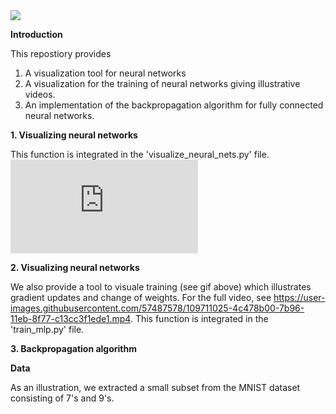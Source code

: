<img src="https://github.com/PeterHolderrieth/backpropagation/blob/master/videos/final_file.gif">

**Introduction**

This repostiory provides 

1. A visualization tool for neural networks 
2. A visualization for the training of neural networks giving illustrative videos.
3. An implementation of the backpropagation algorithm for fully connected neural networks.


**1. Visualizing neural networks**

This function is integrated in the 'visualize_neural_nets.py' file.
![VisualizeNN](https://github.com/PeterHolderrieth/backpropagation/blob/master/plots/illustrate_visualization.pdf?raw=true)

**2. Visualizing neural networks**

We also provide a tool to visuale training (see gif above) which illustrates gradient updates 
and change of weights. For the full video, see https://user-images.githubusercontent.com/57487578/109711025-4c478b00-7b96-11eb-8f77-c13cc3f1ede1.mp4.
This function is integrated in the 'train_mlp.py' file.

**3. Backpropagation algorithm**


**Data**

As an illustration, we extracted a small subset from the MNIST dataset consisting of 7's and 9's.




